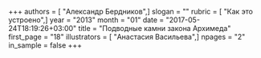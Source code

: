 +++
authors = [ "Александр Бердников",]
slogan = ""
rubric = [ "Как это устроено",]
year = "2013"
month = "01"
date = "2017-05-24T18:19:26+03:00"
title = "Подводные камни закона Архимеда"
first_page = "18"
illustrators = [ "Анастасия Васильева",]
npages = "2"
in_sample = false
+++
